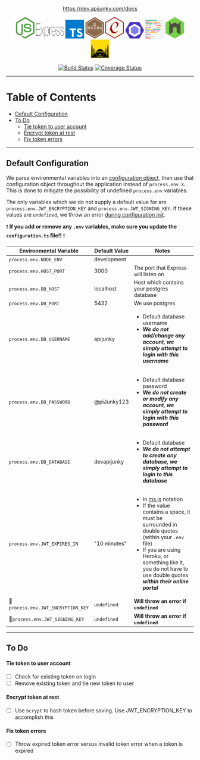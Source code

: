 <p align="center">
  <a href="https://dev.apijunky.com/docs">https://dev.apijunky.com/docs</a>

<p align="center">
  <img src="/svg/node.svg" alt="Image" width="50">
  <img src="/svg/express.svg" alt="Image" width="75" height="40">
  <img src="/svg/typescript.svg" alt="Image" width="50">
  <img src="/svg/mocha.svg" alt="Image" width="50">
  <img src="/svg/chai.svg" alt="Image" width="50">
  <img src="/svg/eslint.svg" alt="Image" width="50">
  <img src="/svg/prettier.svg" alt="Image" width="50">
  <img src="/svg/nodemon.svg" alt="Image" width="50">
  <img src="/svg/istanbul.svg" alt="Image" width="50">
</p>

<p align="center">
  <a href="https://travis-ci.org/oze4/dev-apijunky"><img title="Build Status" src="https://travis-ci.org/oze4/dev-apijunky.svg?branch=master" ></a>
  <a href="https://coveralls.io/github/oze4/dev-apijunky?branch=master"><img title="Coverage Status" src="https://coveralls.io/repos/github/oze4/dev-apijunky/badge.svg?branch=master" ></a>  
</p>

---

# Table of Contents 

 - [Default Configuration](#default-configuration)
 - [To Do](#to-do)
   - [Tie token to user account](#tie-token-to-user-account)
   - [Encrypt token at rest](#Encrypt-token-at-rest)
   - [Fix token errors](#fix-token-errors)

---

## Default Configuration

We parse environmental variables into an [configuration object](https://github.com/oze4/dev-apijunky/blob/master/src/configuration.ts), then use that configuration object throughout the application instead of `process.env.X`.  This is done to mitigate the possibility of undefined `process.env` variables.

The only variables which we do not supply a default value for are `process.env.JWT_ENCRYPTION_KEY` and `process.env.JWT_SIGNING_KEY`. If these values are `undefined`, we throw an error [during configuration init](https://github.com/oze4/dev-apijunky/blob/master/src/index.ts#L24).

 :exclamation: <b>If you add or remove any `.env` variables, make sure you update the `configuration.ts` file!!</b> :exclamation: 

| Environmental Variable | Default Value | Notes |
| --- | --- | --- |
| `process.env.NODE_ENV` | development ||
| `process.env.HOST_PORT` | 3000 | The port that Express will listen on |
| `process.env.DB_HOST` | localhost | Host which contains your postgres database |
| `process.env.DB_PORT` | 5432 | We use postgres |
| `process.env.DB_USERNAME` | apijunky | <ul><li>Default database username</li><li>***We do not add/change any account, we simply attempt to login with this username***</li></ul> |
| `process.env.DB_PASSWORD` | @piJunky123 | <ul><li>Default database password</li><li>***We do not create or modify any account, we simply attempt to login with this password***</li></ul> |
| `process.env.DB_DATABASE` | devapijunky | <ul><li>Default database</li><li>***We do not attempt to create any database, we simply attempt to login to this database***</li></ul> |
| `process.env.JWT_EXPIRES_IN` | "10 minutes" | <ul><li>In [ms.js](https://github.com/zeit/ms) notation</li><li>If the value contains a space, it must be surrounded in double quotes (within your `.env` file)</li><li>If you are using Heroku, or something like it, you do not have to use double quotes ***within their online portal***</li></ul> |
| :rotating_light:`process.env.JWT_ENCRYPTION_KEY` | `undefined` | **Will throw an error if `undefined`** |
| :rotating_light:`process.env.JWT_SIGNING_KEY` | `undefined` | **Will throw an error if `undefined`**  |

---

## To Do

#### Tie token to user account
  - [ ] Check for existing token on login
  - [ ] Remove existing token and tie new token to user

#### Encrypt token at rest
  - [ ] Use `bcrypt` to hash token before saving. Use JWT_ENCRYPTION_KEY to accomplish this

#### Fix token errors
  - [ ] Throw expired token error versus invalid token error when a token is expired
